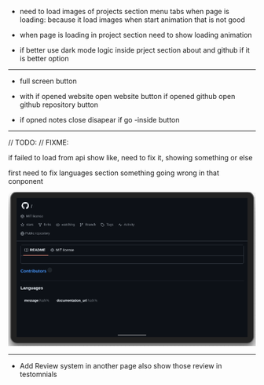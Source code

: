 - need to load images of projects section menu tabs when page is loading: because it load images when start animation that is not good

- when page is loading in project section need to show loading animation

- if better use dark mode logic inside prject section about and github if it is better option

---

- full screen button

- with if opened website open website button if opened github open github repository button

- if opned notes close disapear if go -inside button

---

// TODO: // FIXME:

if failed to load from api show like, need to fix it, showing something or else

first need to fix languages section something going wrong in that conponent

![scroll animation tab](/public/tmp/image.png)

---

- Add Review system in another page also show those review in testomnials
